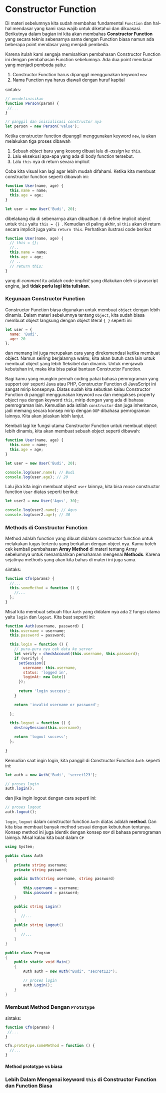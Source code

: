 # Constructor Function

Di materi sebelumnya kita sudah membahas fundamental ```Function``` dan hal-hal mendasar yang kami rasa wajib untuk diketahui dan dikuasasi. Berikutnya dalam bagian ini kita akan membahas **Constructor Function** yang secara teknis sebenarnya sama dengan Function biasa namun ada beberapa point mendasar yang menjadi pembeda. 

Karena itulah kami sengaja memisahkan pembahasan Constructor Function ini dengan pembahasan Function sebelumnya. Ada dua point mendasar yang menjadi pembeda yaitu:

1. Constructor Function harus dipanggil menggunakan keyword ```new```
2. Nama Function nya harus diawali dengan huruf kapital

sintaks:

```javascript
// mendefinisikan
function Person(param) {
 //...
}

// panggil dan inisialisasi constructor nya
let person = new Person('value');
```

Ketika constructor function dipanggil menggunakan keyword ```new```, ia akan melakukan tiga proses dibawah

1. Sebuah _object_ baru yang kosong dibuat lalu di-_assign_ ke ```this```.
2. Lalu eksekusi apa-apa yang ada di body function tersebut.
3. Lalu ```this``` nya di return sevara implicit

Coba kita visual kan lagi agar lebih mudah difahami. Ketika kita membuat constructor function seperti dibawah ini:

```javascript
function User(name, age) {
  this.name = name;
  this.age = age;
}

let user = new User('Budi', 20);
```

dibelakang dia di sebenarnya akan dibuatkan / di define implicit object untuk ```this``` yaitu ```this = {} ```. Kemudian di paling akhir, si ```this``` akan di return secara implicit juga yaitu ```return this```. Perhatikan ilustrasi code berikut

```javascript
function User(name, age) {
  // this = {};
  //..
  this.name = name;
  this.age = age;
  // ..
  // return this;
}
```

yang di _comment_ itu adalah code _implicit_ yang dilakukan oleh si javascript engine, jadi **tidak perlu lagi kita tuliskan**.


### Kegunaan Constructor Function

Constructor Function biasa digunakan untuk membuat ```object``` dengan lebih dinamis. Dalam materi sebelumnya tentang ```Object```, kita sudah biasa membuat object langsung dengan object literal ```{ }``` seperti ini

```javascript
let user = {
  name: 'Budi',
  age: 20
};
```

dan memang ini juga merupakan cara yang direkomendasi ketika membuat object. Namun seiring berjalannya waktu, kita akan butuh cara lain untuk membuat object yang lebih fleksibel dan dinamis. Untuk menjawab kebutuhan ini, maka kita bisa pakai bantuan Constructor Function.

Bagi kamu yang mungkin pernah coding pakai bahasa pemrograman yang support ```OOP``` seperti Java atau PHP, Constructor Function di JavaScript ini sangat mirip konsepnya. Diatas sudah kita sebutkan kalau Constructor Function di panggil menggunakan keyword ```new``` dan mengakses property object nya dengan keyword ```this```, mirip dengan yang ada di bahasa pemrograman lain. Kemudian ada istilah ```constructor``` dan juga inheritance,  jadi memang secara konsep mirip dengan ```OOP``` dibahasa pemrograman lainnya. Kita akan jelaskan lebih lanjut.

Kembali lagi ke fungsi utama Constructor Function untuk membuat object lebih dinamis, kita akan membuat sebuah object seperti dibawah:

```javascript
function User(name, age) {
  this.name = name;
  this.age = age;
}

let user = new User('Budi', 20);

console.log(user.name); // Budi
console.log(user.age); // 20
```

Lalu jika kita ingin membuat object ```user``` lainnya, kita bisa _reuse_ constructor function ```User``` diatas seperti berikut:

```javascript
let user2 = new User('Agus', 30);

console.log(user2.name); // Agus
console.log(user2.age); // 30
```

### Methods di Constructor Function

Method adalah function yang dibuat didalam constructor function untuk melakukan tugas tertentu yang berkaitan dengan object nya. Kamu boleh cek kembali pembahasan **Array Method** di materi tentang Array sebelumnya untuk menambahkan pemahaman mengenai **Methods**. Karena sejatinya methods yang akan kita bahas di materi ini juga sama.

sintaks:

```javascript
function Cfn(params) {
  //...
  this.someMethod = function () {
    //...
  };
}
```

Misal kita membuat sebuah fitur ```Auth``` yang didalam nya ada 2 fungsi utama yaitu ```login``` dan ```logout```. Kita buat seperti ini:

```javascript
function Auth(username, password) {
  this.username = username;
  this.password = password;

  this.login = function () {
    // pura-pura nya cek data ke server
    let verify = checkAccount(this.username, this.password);
    if (verify) {
      setSession({
        username: this.username,
        status: 'logged in',
        loginAt: new Date()
      });
      
      return 'login success';
    }

    return 'invalid username or password';
    
  };

  this.logout = function () {
    destroySession(this.username);

    return 'logout success';
  };
  
}
```

Kemudian saat ingin login, kita panggil di Constructor Function ```Auth``` seperti ini:

```javascript
let auth = new Auth('Budi', 'secret123');

// proses login
auth.login();
```

dan jika ingin logout dengan cara seperti ini:

```javascript
// proses logout
auth.logout();
```

```login```, ```logout``` dalam constructor function ```Auth``` diatas adalah **method**. Dan kita bisa membuat banyak method sesuai dengan kebutuhan tentunya. Konsep method ini juga identik dengan konsep ```OOP``` di bahasa pemrograman lainnya. Misal kalau kita buat dalam ```C#```

```csharp
using System;

public class Auth
{
    private string username;
    private string password;

    public Auth(string username, string password)
    {
        this.username = username;
        this.password = password;
    }

    public string Login()
    {
       //...
    }
    public string Logout()
    {
       //...
    }     
}

public class Program
{
    public static void Main()
    {
        Auth auth = new Auth("Budi", "secret123");

        // proses login
        auth.Login();
    }
}
```

### Membuat Method Dengan ```Prototype```

sintaks:

```javascript
function Cfn(params) {
 //...
}

Cfn.prototype.someMethod = function () {
  //...
}
```

#### Method prototype vs biasa

### Lebih Dalam Mengenai keyword ```this``` di Constructor Function dan Function Biasa